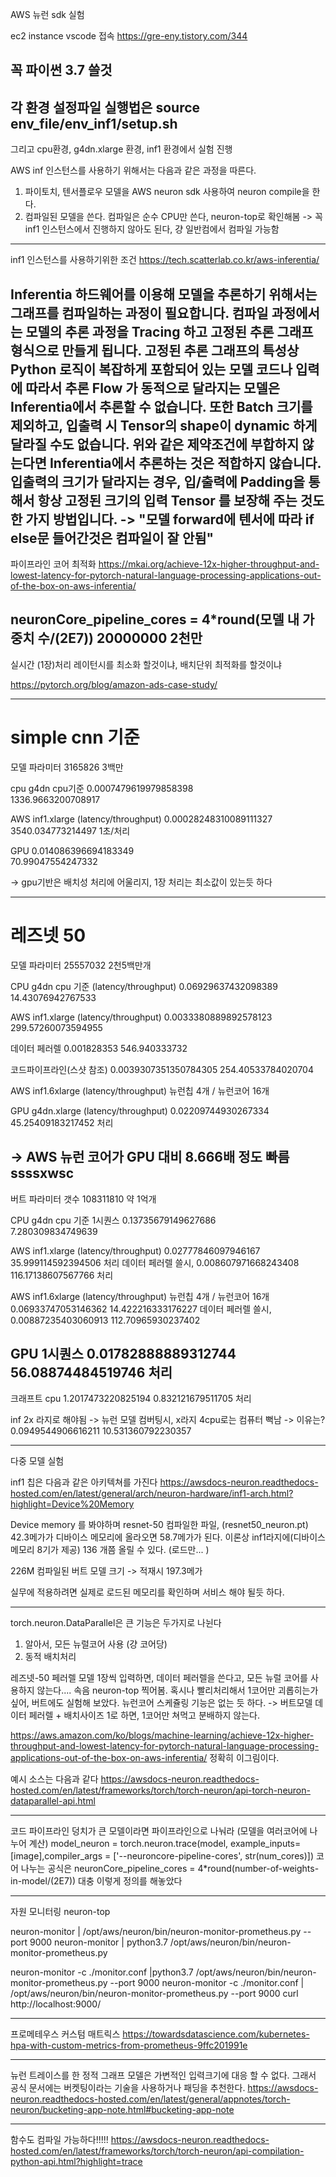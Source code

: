AWS 뉴런 sdk 실험

ec2 instance vscode 접속 https://gre-eny.tistory.com/344

꼭 파이썬 3.7 쓸것
----------------------------------------------------------
각 환경 설정파일 실행법은
source env_file/env_inf1/setup.sh
----------------------------------------------------------
그리고 cpu환경, g4dn.xlarge 환경, inf1 환경에서 실험 진행


AWS inf 인스턴스를 사용하기 위해서는 다음과 같은 과정을 따른다.
1. 파이토치, 텐서플로우 모델을 AWS neuron sdk 사용하여 neuron compile을 한다.
2. 컴파일된 모델을 쓴다.
컴파일은 순수 CPU만 쓴다, neuron-top로 확인해봄
-> 꼭 inf1 인스턴스에서 진행하지 않아도 된다, 걍 일반컴에서 컴파일 가능함


----------------------------------------------------------
inf1 인스턴스를 사용하기위한 조건
https://tech.scatterlab.co.kr/aws-inferentia/

Inferentia 하드웨어를 이용해 모델을 추론하기 위해서는 그래프를 컴파일하는 과정이 필요합니다. 컴파일 과정에서는 모델의 추론 과정을 Tracing 하고 고정된 추론 그래프 형식으로 만들게 됩니다. 고정된 추론 그래프의 특성상 Python 로직이 복잡하게 포함되어 있는 모델 코드나 입력에 따라서 추론 Flow 가 동적으로 달라지는 모델은 Inferentia에서 추론할 수 없습니다. 또한 Batch 크기를 제외하고, 입출력 시 Tensor의 shape이 dynamic 하게 달라질 수도 없습니다. 위와 같은 제약조건에 부합하지 않는다면 Inferentia에서 추론하는 것은 적합하지 않습니다. 입출력의 크기가 달라지는 경우, 입/출력에 Padding을 통해서 항상 고정된 크기의 입력 Tensor 를 보장해 주는 것도 한 가지 방법입니다.
-> "모델 forward에 텐서에 따라 if else문 들어간것은 컴파일이 잘 안됨"
-----------------------------------------------------
파이프라인 코어 최적화
https://mkai.org/achieve-12x-higher-throughput-and-lowest-latency-for-pytorch-natural-language-processing-applications-out-of-the-box-on-aws-inferentia/

neuronCore_pipeline_cores = 4*round(모델 내 가중치 수/(2E7))
20000000
2천만
----------------------------------------------
실시간 (1장)처리 레이턴시를 최소화 할것이냐,
배치단위 최적화를 할것이냐

https://pytorch.org/blog/amazon-ads-case-study/



-------------------------

# simple cnn 기준

모델 파라미터 3165826
3백만

cpu g4dn cpu기준
0.0007479619979858398  
1336.9663200708917

AWS inf1.xlarge (latency/throughput)
0.00028248310089111327 
3540.034773214497 1초/처리

GPU 
0.014086396694183349    
70.99047554247332

-> gpu기반은 배치성 처리에 어울리지, 1장 처리는 최소값이 있는듯 하다

-------------------------------------------------------------------

# 레즈넷 50

모델 파라미터 25557032
2천5백만개

CPU g4dn cpu 기준 (latency/throughput)
0.06929637432098389     
14.43076942767533



AWS inf1.xlarge (latency/throughput)
0.0033380889892578123  
299.57260073594955 

데이터 페러렐
0.001828353
546.940333732

코드파이프라인(스샷 참조)
0.0039307351350784305
254.40533784020704

AWS inf1.6xlarge (latency/throughput) 뉴런칩 4개 / 뉴런코어 16개




GPU g4dn.xlarge (latency/throughput)
0.02209744930267334   
45.25409183217452 처리


-> AWS 뉴런 코어가 GPU 대비 8.666배 정도 빠름
ssssxwsc
-------------------------------------------------------------------------------

버트
파라미터 갯수 108311810
약 1억개


CPU g4dn cpu 기준
1시퀀스 
0.13735679149627686     
7.280309834749639


AWS inf1.xlarge (latency/throughput)
0.02777846097946167     
35.999114592394506 처리
데이터 페러렐 쓸시,
0.008607971668243408    
116.17138607567766 처리



AWS inf1.6xlarge (latency/throughput) 뉴런칩 4개 / 뉴런코어 16개
0.06933747053146362     14.422216333176227
데이터 페러렐 쓸시,
0.00887235403060913     112.70965930237402

GPU
1시퀀스 0.01782888889312744 
56.08874484519746 처리
-------------------
크래프트
cpu
1.2017473220825194 
0.832121679511705 처리

inf 2x 라지로 해야됨
-> 뉴런 모델 컴버팅시, x라지 4cpu로는 컴퓨터 뻑남 -> 이유는?
0.0949544906616211
10.531360792230357

----------------------------------
다중 모델 실험

inf1 칩은 다음과 같은 아키텍쳐를 가진다
https://awsdocs-neuron.readthedocs-hosted.com/en/latest/general/arch/neuron-hardware/inf1-arch.html?highlight=Device%20Memory

Device memory 를 봐야하며
resnet-50 컴파일한 파일, (resnet50_neuron.pt) 42.3메가가
디바이스 메모리에 올라오면 58.7메가가 된다.
이론상 inf1라지에(디바이스 메모리 8기가 제공) 136 개쯤 올릴 수 있다. (로드만... )

226M 컴파일된 버트 모델 크기 -> 적재시 197.3메가

실무에 적용하려면 실제로 로드된 메모리를 확인하며 서비스 해야 될듯 하다.

-----------------------------------

torch.neuron.DataParallel은 큰 기능은 두가지로 나뉜다
1. 알아서, 모든 뉴럴코어 사용 (걍 코어당)
2. 동적 배치처리


레즈넷-50 페러렐 모델 1장씩 입력하면, 데이터 페러렐을 쓴다고, 모든 뉴럴 코어를 사용하지 않는다.... 속음
neuron-top 찍어봄.
혹시나 빨리처리해서 1코어만 괴롭히는가 싶어, 버트에도 실험해 보았다.
뉴런코어 스케쥴링 기능은 없는 듯 하다.
-> 버트모델 데이터 페러렐 + 배치사이즈 1로 하면, 1코어만 쳐먹고 분배하지 않는다.

https://aws.amazon.com/ko/blogs/machine-learning/achieve-12x-higher-throughput-and-lowest-latency-for-pytorch-natural-language-processing-applications-out-of-the-box-on-aws-inferentia/
정확히 이그림이다.


예시 소스는 다음과 같다
https://awsdocs-neuron.readthedocs-hosted.com/en/latest/frameworks/torch/torch-neuron/api-torch-neuron-dataparallel-api.html

------------------------------
코드 파이프라인
덩치가 큰 모델이라면 파이프라인으로 나눠라 (모델을  여러코어에 나누어 계산)
model_neuron = torch.neuron.trace(model, example_inputs=[image],compiler_args = ['--neuroncore-pipeline-cores', str(num_cores)])
코어 나누는 공식은 neuronCore_pipeline_cores = 4*round(number-of-weights-in-model/(2E7))
대충 이렇게 정의를 해놓았다

---------------------------------------------------

자원 모니터링
neuron-top 

neuron-monitor | /opt/aws/neuron/bin/neuron-monitor-prometheus.py --port 9000
neuron-monitor | python3.7 /opt/aws/neuron/bin/neuron-monitor-prometheus.py

neuron-monitor -c ./monitor.conf |python3.7 /opt/aws/neuron/bin/neuron-monitor-prometheus.py --port 9000
neuron-monitor -c ./monitor.conf | /opt/aws/neuron/bin/neuron-monitor-prometheus.py --port 9000
curl http://localhost:9000/


---------------------------------------------------------------
프로메테우스 커스텀 매트릭스
https://towardsdatascience.com/kubernetes-hpa-with-custom-metrics-from-prometheus-9ffc201991e


------------------------
뉴런 트레이스를 한 정적 그래프 모델은 가변적인 입력크기에 대응 할 수 없다.
그래서 공식 문서에는 버켓팅이라는 기술을 사용하거나 패딩을 추천한다.
https://awsdocs-neuron.readthedocs-hosted.com/en/latest/general/appnotes/torch-neuron/bucketing-app-note.html#bucketing-app-note

--------------------
함수도 컴파일 가능하다!!!!!
https://awsdocs-neuron.readthedocs-hosted.com/en/latest/frameworks/torch/torch-neuron/api-compilation-python-api.html?highlight=trace
